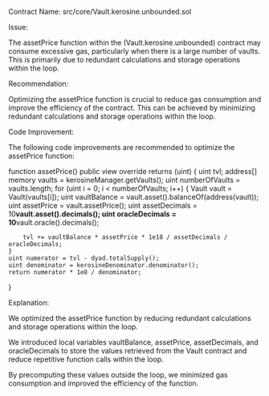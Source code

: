 
Contract Name: src/core/Vault.kerosine.unbounded.sol


Issue:

The assetPrice function within the (Vault.kerosine.unbounded) contract may consume excessive gas, particularly when there is a large number of vaults. This is primarily due to redundant calculations and storage operations within the loop.


Recommendation:

Optimizing the assetPrice function is crucial to reduce gas consumption and improve the efficiency of the contract. This can be achieved by minimizing redundant calculations and storage operations within the loop.


Code Improvement:

The following code improvements are recommended to optimize the assetPrice function:




function assetPrice() 
public 
view 
override
returns (uint) {
    uint tvl;
    address[] memory vaults = kerosineManager.getVaults();
    uint numberOfVaults = vaults.length;
    for (uint i = 0; i < numberOfVaults; i++) {
        Vault vault = Vault(vaults[i]);
        uint vaultBalance = vault.asset().balanceOf(address(vault));
        uint assetPrice = vault.assetPrice();
        uint assetDecimals = 10**vault.asset().decimals();
        uint oracleDecimals = 10**vault.oracle().decimals();
        
        tvl += vaultBalance * assetPrice * 1e18 / assetDecimals / oracleDecimals;
    }
    uint numerator = tvl - dyad.totalSupply();
    uint denominator = kerosineDenominator.denominator();
    return numerator * 1e8 / denominator;
}



Explanation:

    
We optimized the assetPrice function by reducing redundant calculations and storage operations within the loop.
    
We introduced local variables vaultBalance, assetPrice, assetDecimals, and oracleDecimals to store the values retrieved from the Vault contract and reduce repetitive function calls within the loop.
    
By precomputing these values outside the loop, we minimized gas consumption and improved the efficiency of the function.